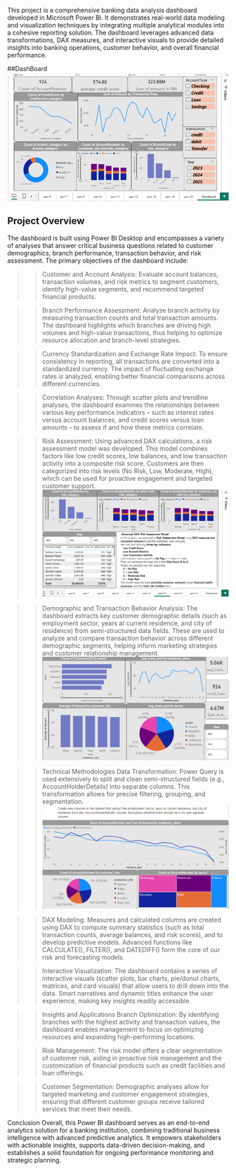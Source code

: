  This project is a comprehensive banking data analysis dashboard developed in Microsoft Power BI. It demonstrates real-world data modeling and visualization techniques by integrating multiple analytical modules into a cohesive reporting solution. The dashboard leverages advanced data transformations, DAX measures, and interactive visuals to provide detailed insights into banking operations, customer behavior, and overall financial performance.

##DashBoard
![Dashboard](https://github.com/Shankar0002/-Banking-Data-Analysis-Dashboard-FinInsight-Group/blob/main/Dashboard.png?raw=true)

## Project Overview
The dashboard is built using Power BI Desktop and encompasses a variety of analyses that answer critical business questions related to customer demographics, branch performance, transaction behavior, and risk assessment. The primary objectives of the dashboard include:
>> Customer and Account Analysis:
Evaluate account balances, transaction volumes, and risk metrics to segment customers, identify high-value segments, and recommend targeted financial products.

>> Branch Performance Assessment:
Analyze branch activity by measuring transaction counts and total transaction amounts. The dashboard highlights which branches are driving high volumes and high-value transactions, thus helping to optimize resource allocation and branch-level strategies.

>> Currency Standardization and Exchange Rate Impact:
To ensure consistency in reporting, all transactions are converted into a standardized currency. The impact of fluctuating exchange rates is analyzed, enabling better financial comparisons across different currencies.

>> Correlation Analyses:
Through scatter plots and trendline analyses, the dashboard examines the relationships between various key performance indicators – such as interest rates versus account balances, and credit scores versus loan amounts – to assess if and how these metrics correlate.

>> Risk Assessment:
Using advanced DAX calculations, a risk assessment model was developed. This model combines factors like low credit scores, low balances, and low transaction activity into a composite risk score. Customers are then categorized into risk levels (No Risk, Low, Moderate, High), which can be used for proactive engagement and targeted customer support.
![Alt Text](https://github.com/Shankar0002/-Banking-Data-Analysis-Dashboard-FinInsight-Group/blob/main/risk_asessment.png?raw=true)

>> Demographic and Transaction Behavior Analysis:
The dashboard extracts key customer demographic details (such as employment sector, years at current residence, and city of residence) from semi-structured data fields. These are used to analyze and compare transaction behavior across different demographic segments, helping inform marketing strategies and customer relationship management.
 ![Alt Text](https://github.com/Shankar0002/-Banking-Data-Analysis-Dashboard-FinInsight-Group/blob/main/demographic_powerbi.png?raw=true)


>> Technical Methodologies
Data Transformation:
Power Query is used extensively to split and clean semi-structured fields (e.g., AccountHolderDetails) into separate columns. This transformation allows for precise filtering, grouping, and segmentation.
 ![Alt Text](https://github.com/Shankar0002/-Banking-Data-Analysis-Dashboard-FinInsight-Group/blob/main/power_bi_.png?raw=true)

>> DAX Modeling:
Measures and calculated columns are created using DAX to compute summary statistics (such as total transaction counts, average balances, and risk scores), and to develop predictive models. Advanced functions like CALCULATE(), FILTER(), and DATEDIFF() form the core of our risk and forecasting models.

>> Interactive Visualization:
The dashboard contains a series of interactive visuals (scatter plots, bar charts, pie/donut charts, matrices, and card visuals) that allow users to drill down into the data. Smart narratives and dynamic titles enhance the user experience, making key insights readily accessible.

>> Insights and Applications
Branch Optimization:
By identifying branches with the highest activity and transaction values, the dashboard enables management to focus on optimizing resources and expanding high-performing locations.

>> Risk Management:
The risk model offers a clear segmentation of customer risk, aiding in proactive risk management and the customization of financial products such as credit facilities and loan offerings.


>> Customer Segmentation:
Demographic analyses allow for targeted marketing and customer engagement strategies, ensuring that different customer groups receive tailored services that meet their needs.

Conclusion
Overall, this Power BI dashboard serves as an end-to-end analytics solution for a banking institution, combining traditional business intelligence with advanced predictive analytics. It empowers stakeholders with actionable insights, supports data-driven decision-making, and establishes a solid foundation for ongoing performance monitoring and strategic planning.
